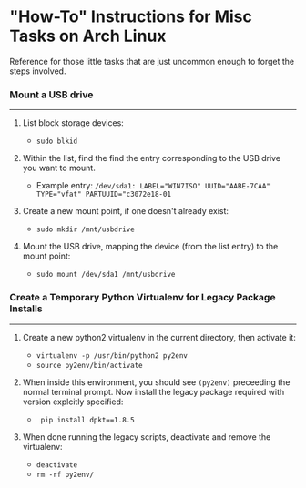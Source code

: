 # "How-To" Instructions for Misc Tasks on Arch Linux

Reference for those little tasks that are just uncommon enough to forget the steps involved.

### Mount a USB drive
---

1. List block storage devices:

    * ```sudo blkid```

2. Within the list, find the find the entry corresponding to the USB drive you want to mount.

    * Example entry: ```/dev/sda1: LABEL="WIN7ISO" UUID="AABE-7CAA" TYPE="vfat" PARTUUID="c3072e18-01```
    
3. Create a new mount point, if one doesn't already exist:

    * ```sudo mkdir /mnt/usbdrive```

4. Mount the USB drive, mapping the device (from the list entry) to the mount point:

    * ```sudo mount /dev/sda1 /mnt/usbdrive```

### Create a Temporary Python Virtualenv for Legacy Package Installs
---

1. Create a new python2 virtualenv in the current directory, then activate it:

    * ```virtualenv -p /usr/bin/python2 py2env```
    * ```source py2env/bin/activate```
    
2. When inside this environment, you should see ```(py2env)``` preceeding the normal terminal prompt. Now install the legacy package required with version explcitly specified:

    * ``` pip install dpkt==1.8.5```
 
3. When done running the legacy scripts, deactivate and remove the virtualenv:

    * ```deactivate```
    * ```rm -rf py2env/```

    
